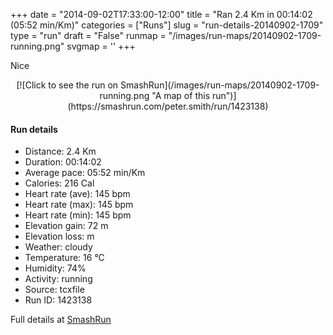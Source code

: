+++
date = "2014-09-02T17:33:00-12:00"
title = "Ran 2.4 Km in 00:14:02 (05:52 min/Km)"
categories = ["Runs"]
slug = "run-details-20140902-1709"
type = "run"
draft = "False"
runmap = "/images/run-maps/20140902-1709-running.png"
svgmap = '<polyline points="0 53, 3 47, 6 44, 9 40, 10 38, 12 38, 17 39, 20 39, 22 40, 25 40, 30 42, 32 42, 34 41, 38 33, 40 29, 41 27, 43 26, 45 25, 47 23, 51 17, 54 14, 56 13, 57 11, 58 9, 61 10, 63 12, 65 13, 67 14, 69 15, 74 18, 78 20, 84 24, 90 28, 92 29, 97 32, 99 33, 100 35, 97 38, 96 39, 92 43, 89 45, 87 47, 86 49, 79 58, 78 59, 76 61, 75 63, 73 64, 69 74, 67 76, 67 78, 66 80, 66 82, 65 84, 64 88, 63 90, 60 91, 58 91, 48 89, 46 89, 43 88, 41 87, 36 87, 30 86, 28 84, 22 80, 20 80, 18 79, 18 77, 20 73, 21 72, 22 70, 23 68, 24 66, 25 64, 26 62, 25 57, 26 55, 28 51, 28 49, 29 47, 31 46, 30 45, 24 42, 19 40, 14 38, 12 37, 11 37, 10 37, 10 37, 11 33, 12 30, 13 29, 14 26, 15 24, 17 20, 18 19, 18 17, 20 15">'
+++

Nice



<!--more-->

<center>
[![Click to see the run on SmashRun](/images/run-maps/20140902-1709-running.png "A map of this run")](https://smashrun.com/peter.smith/run/1423138)
</center>

#### Run details

* Distance: 2.4 Km
* Duration: 00:14:02
* Average pace: 05:52 min/Km
* Calories: 216 Cal
* Heart rate (ave): 145 bpm
* Heart rate (max): 145 bpm
* Heart rate (min): 145 bpm
* Elevation gain: 72 m
* Elevation loss:  m
* Weather: cloudy
* Temperature: 16 &deg;C
* Humidity: 74%
* Activity: running
* Source: tcxfile
* Run ID: 1423138

Full details at [SmashRun](https://smashrun.com/peter.smith/run/1423138)
